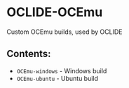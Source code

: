 # OCLIDE-OCEmu
Custom OCEmu builds, used by OCLIDE

## Contents:
* `OCEmu-windows` - Windows build
* `OCEmu-ubuntu` - Ubuntu build
